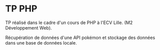 # TP PHP

TP réalisé dans le cadre d'un cours de PHP à l'ECV Lille. (M2 Développement Web).

Récupération de données d'une API pokémon et stockage des données dans une base de données locale.
